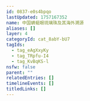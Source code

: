 ```yaml
---
id: 0837-e0s4bpqo
lastUpdated: 1757167352
name: 中国蜻蜓眼琉璃珠及其海外溯源
aliases: []
layer: 4
categoryId: cat_8abY-bU7
tagIds:
  - tag_eAgXxyKy
  - tag_TRpfu-I4
  - tag_KvBqKS-l
nsfw: false
parent: ""
relatedEntries: []
timelineEvents: []
titledLinks: []
---
```


